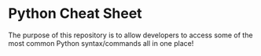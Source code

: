 # Python Cheat Sheet

The purpose of this repository is to allow developers to access some of the most common Python syntax/commands all in one place!
